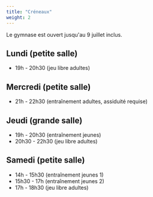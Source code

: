 ```yaml
---
title: "Créneaux"
weight: 2
---
```


Le gymnase est ouvert jusqu'au 9 juillet inclus.

## Lundi (petite salle)

- 19h - 20h30 (jeu libre adultes)

## Mercredi (petite salle)

- 21h - 22h30 (entraînement adultes, assiduité requise)

## Jeudi (grande salle)

- 19h - 20h30 (entraînement jeunes)
- 20h30 - 22h30 (jeu libre adultes)

## Samedi (petite salle)

- 14h - 15h30 (entraînement jeunes 1)
- 15h30 - 17h (entraînement jeunes 2)
- 17h - 18h30 (jeu libre adultes)
